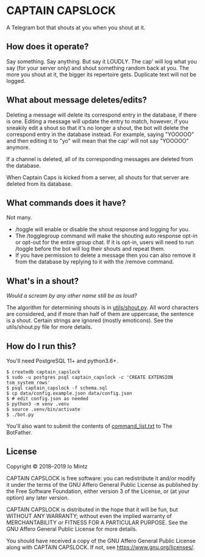# CAPTAIN CAPSLOCK

A Telegram bot that shouts at you when you shout at it.

## How does it operate?

Say something. Say anything. But say it LOUDLY. The cap' will log what you say (for your server only) and
shout something random back at you. The more you shout at it, the bigger its repertoire gets.
Duplicate text will not be logged.

## What about message deletes/edits?

Deleting a message will delete its correspond entry in the database, if there is one.
Editing a message will update the entry to match, however,
if you sneakily edit a shout so that it's no longer a shout,
the bot will delete the correspond entry in the database instead.
For example, saying "YOOOOO" and then editing it to "yo" will mean that the cap' will not say "YOOOOO" anymore.

If a channel is deleted, all of its corresponding messages are deleted from the database.

When Captain Caps is kicked from a server, all shouts for that server are deleted from its database.

## What commands does it have?

Not many.

- /toggle will enable or disable the shout response and logging for you.
- The /togglegroup command will make the shouting auto response opt-in or opt-out for the entire group chat. If it is opt-in,
  users will need to run /toggle before the bot will log their shouts and repeat them.
- If you have permission to delete a message then you can also remove it from the database by replying to it with the
  /remove command.

## What's in a shout?

*Would a scream by any other name still be as loud?*

The algorithm for determining shouts is in [utils/shout.py](https://github.com/bmintz/CAPTAIN-CAPSLOCK/blob/master/utils/shout.py).
All word characters are considered, and if more than half of them are uppercase, the sentence is a shout.
Certain strings are ignored (mostly emoticons). See the utils/shout.py file for more details.

## How do I run this?

You'll need PostgreSQL 11+ and python3.6+.

```
$ createdb captain_capslock
$ sudo -u postgres psql captain_capslock -c 'CREATE EXTENSION tsm_system_rows'
$ psql captain_capslock -f schema.sql
$ cp data/config.example.json data/config.json
$ # edit config.json as needed
$ python3 -m venv .venv
$ source .venv/bin/activate
$ ./bot.py
```

You'll also want to submit the contents of [command_list.txt](/command_list.txt) to The BotFather.

## License

Copyright © 2018–2019 Io Mintz

CAPTAIN CAPSLOCK is free software: you can redistribute it and/or modify
it under the terms of the GNU Affero General Public License as published
by the Free Software Foundation, either version 3 of the License, or
(at your option) any later version.

CAPTAIN CAPSLOCK is distributed in the hope that it will be fun,
but WITHOUT ANY WARRANTY; without even the implied warranty of
MERCHANTABILITY or FITNESS FOR A PARTICULAR PURPOSE.  See the
GNU Affero General Public License for more details.

You should have received a copy of the GNU Affero General Public License
along with CAPTAIN CAPSLOCK.  If not, see <https://www.gnu.org/licenses/>.
